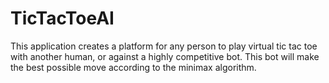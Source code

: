 # TicTacToeAI
This application creates a platform for any person to play virtual tic tac toe with another human, or against a highly competitive bot. This bot will make the best possible move according to the minimax algorithm.
